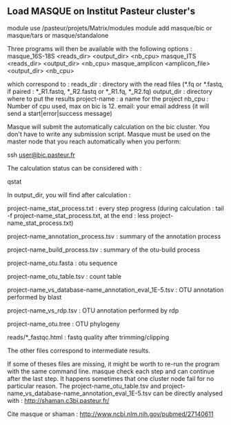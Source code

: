 ## Load MASQUE on Institut Pasteur cluster's
module use /pasteur/projets/Matrix/modules
module add masque/bic or masque/tars or masque/standalone

Three programs will then be available with the following options :
masque_16S-18S <reads_dir> <output_dir> <project-name> <nb_cpu> <email> <queue>
masque_ITS <reads_dir> <output_dir> <project-name> <nb_cpu> <email> <queue>
masque_amplicon <amplicon_file> <output_dir> <project-name> <nb_cpu> <email> <queue>

which correspond to :
reads_dir : directory with the read files (*.fq or *.fastq, if paired : *_R1.fastq, *_R2.fastq or *_R1.fq, *_R2.fq)
output_dir : directory where to put the results
project-name : a name for the project
nb_cpu : Number of cpu used, max on bic is 12.
email: your email address (it will send a start|error|success message)

Masque will submit the automatically calculation on the bic cluster. You don't have to write any submission script. Masque must be used on the master node that you reach automatically when you perform:

ssh user@bic.pasteur.fr

The calculation status can be considered with :

qstat

In output_dir, you will find after calculation :

project-name_stat_process.txt : every step progress (during calculation : tail -f project-name_stat_process.txt, at the end : less project-name_stat_process.txt)

project-name_annotation_process.tsv : summary of the annotation process

project-name_build_process.tsv : summary of the otu-build process

project-name_otu.fasta : otu sequence

project-name_otu_table.tsv : count table

project-name_vs_database-name_annotation_eval_1E-5.tsv : OTU annotation performed by blast

project-name_vs_rdp.tsv : OTU annotation performed by rdp

project-name_otu.tree : OTU phylogeny

reads/*_fastqc.html : fastq quality after trimming/clipping

The other files correspond to intermediate results.

If some of theses files are missing, it might be worth to re-run the program with the same command line. masque check each step and can continue after the last step. It happens sometimes that one cluster node fail for no particular reason.
The project-name_otu_table.tsv  and project-name_vs_database-name_annotation_eval_1E-5.tsv  can be directly analysed with : http://shaman.c3bi.pasteur.fr/

Cite masque or shaman :
http://www.ncbi.nlm.nih.gov/pubmed/27140611
